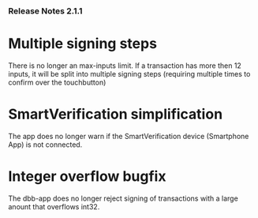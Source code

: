### Release Notes 2.1.1

Multiple signing steps
======================
There is no longer an max-inputs limit. If a transaction has more then 12 inputs, it will be split into multiple signing steps (requiring multiple times to confirm over the touchbutton)

SmartVerification simplification
================================
The app does no longer warn if the SmartVerification device (Smartphone App) is not connected.

Integer overflow bugfix
=======================
The dbb-app does no longer reject signing of transactions with a large anount that overflows int32.

